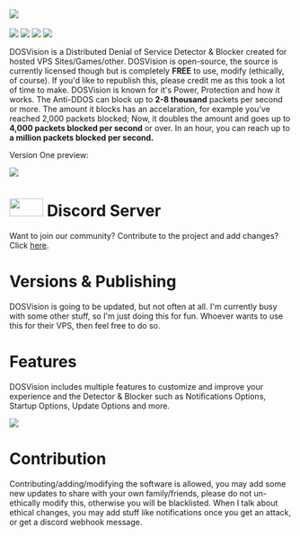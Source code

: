 ## <a href="https://github.com/Pronner/DOSVision/releases" alt="DOSVision"><img src="https://media.discordapp.net/attachments/916226674071339010/936693010173927505/DOSVisBanner.png" /></a>


<a href="https://github.com/Pronner/DOSVision/releases" alt="DOSVision"><img src="https://img.shields.io/github/downloads/Pronner/DOSVision/total?logo=github" /></a>
<a href="https://github.com/Pronner/DOSVision/releases" alt="DOSVision"><img src="https://img.shields.io/github/v/release/Pronner/DOSVision?label=release&logo=appveyor&logoColor=white" /></a> <a href="https://github.com/Pronner/DOSVision/releases" alt="DOSVision"><img src="https://img.shields.io/badge/net--build-passing-brightgreen?style=flat&logo=appveyor&logoColor=white" /></a> <a href="https://discord.gg/pqJ8HWyWQr" alt="DOSVision"><img src="https://img.shields.io/discord/941619766022516747?label=DOSVision&logo=discord&logoColor=white" /></a>

DOSVision is a Distributed Denial of Service Detector &amp; Blocker created for hosted VPS Sites/Games/other. DOSVision is open-source, the source is currently licensed though but is completely **FREE** to use, modify (ethically, of course). If you'd like to republish this, please credit me as this took a lot of time to make. DOSVision is known for it's Power, Protection and how it works. The Anti-DDOS can block up to **2-8 thousand** packets per second or more. The amount it blocks has an accelaration, for example you've reached 2,000 packets blocked; Now, it doubles the amount and goes up to **4,000 packets blocked per second** or over. In an hour, you can reach up to **a million packets blocked per second.**

Version One preview:

<a href="https://github.com/Pronner/DOSVision/releases" alt="DOSVision"><img src="https://media.discordapp.net/attachments/916226674071339010/936898038855794719/DOSVision_Preview.png?width=878&height=408" /></a>

# <a href="https://discord.gg/pqJ8HWyWQr" alt="DOSVision Discord"><img src="https://logos-world.net/wp-content/uploads/2020/12/Discord-Logo.png" width=60 height=32 /></a> Discord Server

Want to join our community? Contribute to the project and add changes? Click [here](https://discord.gg/pqJ8HWyWQr).

# Versions & Publishing
DOSVision is going to be updated, but not often at all. I'm currently busy with some other stuff, so I'm just doing this for fun. Whoever wants to use this for their VPS, then feel free to do so.

# Features
DOSVision includes multiple features to customize and improve your experience and the Detector & Blocker such as Notifications Options, Startup Options, Update Options and more.

<a href="https://github.com/Pronner/DOSVision/releases" alt="DOSVision"><img src="https://media.discordapp.net/attachments/916226674071339010/941023017130143796/unknown.png?width=590&height=408" /></a>

# Contribution
Contributing/adding/modifying the software is allowed, you may add some new updates to share with your own family/friends, please do not un-ethically modify this, otherwise you will be blacklisted. When I talk about ethical changes, you may add stuff like notifications once you get an attack, or get a discord webhook message.
